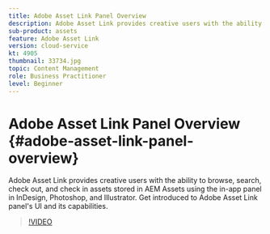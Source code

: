 ```yaml
---
title: Adobe Asset Link Panel Overview
description: Adobe Asset Link provides creative users with the ability to browse, search, check out, and check in assets stored in AEM Assets using the in-app panel in InDesign, Photoshop, and Illustrator. Get introduced to Adobe Asset Link panel's UI and its capabilities. 
sub-product: assets
feature: Adobe Asset Link
version: cloud-service
kt: 4905
thumbnail: 33734.jpg
topic: Content Management
role: Business Practitioner
level: Beginner
---
```


# Adobe Asset Link Panel Overview {#adobe-asset-link-panel-overview}

Adobe Asset Link provides creative users with the ability to browse, search, check out, and check in assets stored in AEM Assets using the in-app panel in InDesign, Photoshop, and Illustrator. Get introduced to Adobe Asset Link panel's UI and its capabilities.

>[!VIDEO](https://video.tv.adobe.com/v/33734/?quality=12)
